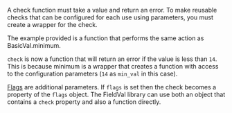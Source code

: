 A check function must take a value and return an error. To make reusable checks that can be configured for each use using parameters, you must create a wrapper for the check.

The example provided is a function that performs the same action as BasicVal.minimum.

```check``` is now a function that will return an error if the value is less than ```14```. This is because minimum is a wrapper that creates a function with access to the configuration parameters (```14``` as ```min_val``` in this case).

[Flags](/docs/fieldval/Flags) are additional parameters. If ```flags``` is set then the check becomes a property of the ```flags``` object. The FieldVal library can use both an object that contains a ```check``` property and also a function directly.